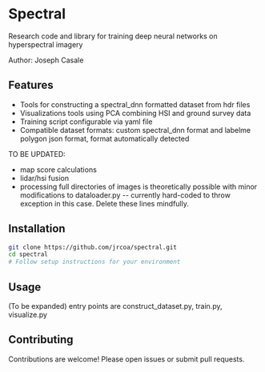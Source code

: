 # Spectral

Research code and library for training deep neural networks on hyperspectral imagery

Author: Joseph Casale

## Features

- Tools for constructing a spectral_dnn formatted dataset from hdr files
- Visualizations tools using PCA combining HSI and ground survey data
- Training script configurable via yaml file
- Compatible dataset formats: custom spectral_dnn format and labelme polygon json format, format automatically detected

TO BE UPDATED:
- map score calculations
- lidar/hsi fusion
- processing full directories of images is theoretically possible with minor
modifications to dataloader.py -- currently hard-coded to throw exception in this case. Delete these lines mindfully. 

## Installation

```bash
git clone https://github.com/jrcoa/spectral.git
cd spectral
# Follow setup instructions for your environment
```

## Usage
(To be expanded)
entry points are construct_dataset.py, train.py, visualize.py

## Contributing

Contributions are welcome! Please open issues or submit pull requests.

